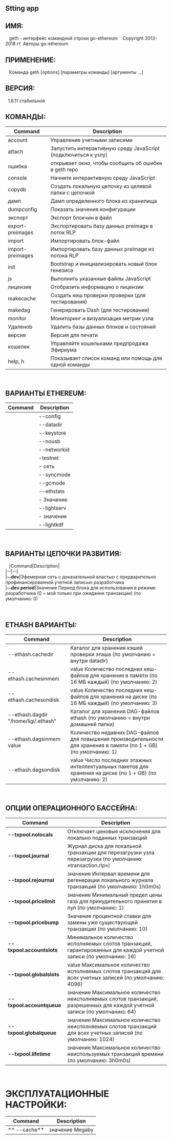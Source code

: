 ## Stting app


## ИМЯ:
   geth - интерфейс командной строки go-ethereum
   Copyright 2013-2018 гг. Авторы go-ethereum

## ПРИМЕНЕНИЕ:
   Команда geth [options] [параметры команды] [аргументы ...]
   
## ВЕРСИЯ:
  1.8.11 стабильной
   
## КОМАНДЫ:

|Command|Description
|--|--|
|account|Управление учетными записями|
|attach|Запустить интерактивную среду JavaScript (подключиться к узлу)
|ошибка| открывает окно, чтобы сообщить об ошибке в geth repo
|console| Начните интерактивную среду JavaScript
|copydb| Создать локальную цепочку из целевой папки с цепочкой
|дамп|Дамп определенного блока из хранилища
|dumpconfig| Показать значения конфигурации
|экспорт|Экспорт блокчин в файл
|export-preimages|  Экспортировать базу данных preimage в поток RLP
|import| Импортировать блок-файл
|import-preimages|Импортировать базу данных preimage из потока RLP
|init| Bootstrap и инициализировать новый блок генезиса
|js| Выполнить указанные файлы JavaScript
|лицензия| Отобразить информацию о лицензии
|makecache| Создать кеш проверки проверки (для тестирования)
|makedag| Генерировать Dash (для тестирования)
|monitor| Мониторинг и визуализация метрик узла
|Удаленоb| Удалить базы данных блоков и состояний
|версия| Версия для печати
|кошелек| Управляйте кошельками предпродажа Эфириума
|help, h| Показывает список команд или помощь для одной команды

   
## ВАРИАНТЫ ETHEREUM:

  |Command|Description
  |--|--|
  |--config| значение TOML конфигурационный файл
  |--datadir| "/home/ligi/.ethereum" Каталог данных для баз данных и хранилища ключей
  |--keystore| Directory для хранилища ключей (по умолчанию = внутри datadir)
  |--nousb| Отключает мониторинг и управление аппаратными кошельками USB
  |--networkid| value Сетевой идентификатор (целое число, 1 = Frontier, 2 = Morden (disused), 3 = Ropsten, 4 = Rinkeby) (по умолчанию: 1)
  |-testnet| Ropsten network: предварительно сконфигурированная тестовая сеть проверки работоспособности
  |- сеть| rinkeby Rinkeby: предварительно настроенная тестовая сеть проверки подлинности
  |--syncmode| «быстрый» режим синхронизации Blockchain («быстрый», «полный» или «светлый»)
  |--gcmode| value Режим сбора мусора Blockchain («полный», «архив») (по умолчанию: «полный»)
  |--ethstats| value URL-адрес отчета службы ethstats (nodename: secret @ host: port)
  |- Значение| идентификатора Пользовательское имя узла
  |--lightserv| значение Максимальный процент времени, разрешенного для обслуживания запросов LES (0-90) (по умолчанию: 0)
  |- значение| яркости Максимальное количество одноранговых клиентов LES (по умолчанию: 100)
  |--lightkdf| Сокращение использования оперативной памяти и процессора при извлечении ключей при некотором расходе силы KDF
  
## ВАРИАНТЫ ЦЕПОЧКИ РАЗВИТИЯ:
  
|Command|Description|  
|--|--|  
|**--dev**|Эфемерная сеть с доказательной властью с предварительно профинансированной учетной записью разработчика   
|**--dev.period**|Значение Период блока для использования в режиме разработчика (0 = мой только при ожидании транзакции) (по умолчанию: 0)   
  
  
## ETHASH ВАРИАНТЫ:

|Command|Description
|--|--|
|--ethash.cachedir| Каталог для хранения кэшей проверки эташа (по умолчанию = внутри datadir)
|--ethash.cachesinmem| value Количество последних кеш-файлов для хранения в памяти (по 16 МБ каждый) (по умолчанию: 2)
|--ethash.cachesondisk| value Количество последних кеш-файлов для хранения на диске (по 16 МБ каждый) (по умолчанию: 3)
|--ethash.dagdir "/home/ligi/.ethash"| Каталог для хранения DAG-файлов ethash (по умолчанию = внутри домашней папки)
|--ethash.dagsinmem value| Количество недавних DAG-файлов для повышения производительности для хранения в памяти (по 1 + GB) (по умолчанию: 1)
|--ethash.dagsondisk| value Число последних этажных интеллектуальных пакетов для хранения на диске (по 1 + GB) (по умолчанию: 2)
  
## ОПЦИИ ОПЕРАЦИОННОГО БАССЕЙНА:

|Command|Description|
|--|--|
|**--txpool.nolocals**| Отключает ценовые исключения для локально поданных транзакций
|**--txpool.journal**|Журнал диска для локальной транзакции для перезагрузки узла перезагрузки (по умолчанию: «transaction.rlp»)
|**--txpool.rejournal**| значение Интервал времени для регенерации локального журнала транзакций (по умолчанию: 1h0m0s)
|**--txpool.pricelimit**|значение Минимальный предел цены газа для принудительного принятия в пул (по умолчанию: 1)
|**--txpool.pricebump**|Значение процентной ставки для замены уже существующей транзакции (по умолчанию: 10)
|**--txpool.accountslots**|Минимальное количество исполняемых слотов транзакций, гарантированных для каждой учетной записи (по умолчанию: 16)
|**--txpool.globalslots**| value Максимальное количество исполняемых слотов транзакций для всех учетных записей (по умолчанию: 4096)
|**--txpool.accountqueue**| значение Максимальное количество неисполняемых слотов транзакций, разрешенных для каждой учетной записи (по умолчанию: 64)
|**--txpool.globalqueue**| значение Максимальное количество неисполняемых слотов транзакций для всех учетных записей (по умолчанию: 1024)
|**--txpool.lifetime**| значение Максимальное количество неиспользуемых транзакций времени (по умолчанию: 3h0m0s)
  
# ЭКСПЛУАТАЦИОННЫЕ НАСТРОЙКИ:

|Command|Description|
|--|--|
|** --cache**| значение Megaby

